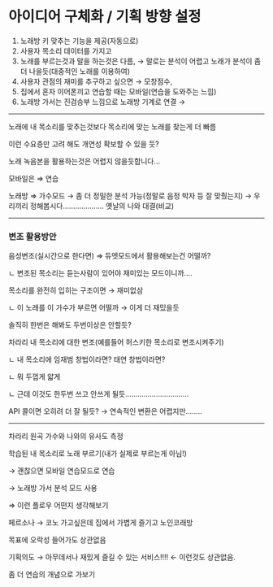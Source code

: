 # 아이디어 구체화 / 기획 방향 설정

1. 노래방 키 맞추는 기능을 제공(자동으로)
2. 사용자 목소리 데이터를 가지고
3. 노래를 부르는것과 말을 하는것은 다름, → 말로는 분석이 어렵고 노래가 분석이 좀 더 나을듯(대중적인 노래를 이용하여)
4. 사용자 관점의 재미를 추구하고 싶으면 → 모창점수, 
5. 집에서 혼자 이어폰끼고 연습할 때는 모바일(연습을 도와주는 느낌)
6. 노래방 가서는 진검승부 느낌으로 노래방 기계로 연결 → 

---
노래에 내 목소리를 맞추는것보다 목소리에 맞는 노래를 찾는게 더 빠름

이런 수요층만 고려 해도 개연성 확보할 수 있을 듯?

노래 녹음본을 활용하는것은 어렵지 않을듯합니다…

모바일은  ⇒ 연습

노래방 ⇒ 가수모드 → 좀 더 정밀한 분석 가능(정말로 음정 박자 등 잘 맞췄는지) → 우리끼리 정해봅시다……………….. 옛날의 나와 대결(비교)

---

### 변조 활용방안

음성변조(실시간으로 한다면) ⇒ 듀엣모드에서 활용해보는건 어떨까?

ㄴ 변조된 목소리는 듣는사람이 있어야 재미있는 모드이니까….

목소리를 완전히 입히는 구조이면 → 재미없삼

ㄴ 이 노래를 이 가수가 부르면 어떨까 → 이게 더 재밌을듯

솔직히 한번은 해봐도 두번이상은 안할듯?

차라리 내 목소리에 대한 변조(예를들어 허스키한 목소리로 변조시켜주기)

ㄴ 내 목소리에 임재범 창법이라면? 태연 창법이라면?

ㄴ 뭐 두껍게 얇게

ㄴ 근데 이것도 한두번 쓰고 안쓰게 될듯………………………….

API 콜이면 오히려 더 잘 될듯? → 연속적인 변환은 어렵지만……..

---

차라리 원곡 가수와 나와의 유사도 측정

학습된 내 목소리로 노래 부르기(내가 실제로 부르는게 아님!)

→  괜찮으면 모바일 연습모드로 연습

→ 노래방 가서 분석 모드 사용

⇒ 이런 플로우 어떤지 생각해보기

페르소나 → 코노 가고싶은데 집에서 가볍게 즐기고 노인코래방

목표에 오락성 들어가도 상관없음

기획의도 → 아무데서나 재밌게 즐길 수 있는 서비스!!!! ← 이런것도 상관없음.

좀 더 연습의 개념으로 가보기